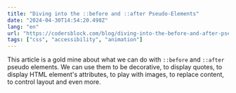 ```yaml
---
title: "Diving into the ::before and ::after Pseudo-Elements"
date: "2024-04-30T14:54:20.498Z"
lang: "en"
url: "https://codersblock.com/blog/diving-into-the-before-and-after-pseudo-elements/"
tags: ["css", "accessibility", "animation"]
---
```


This article is a gold mine about what we can do with `::before` and `::after` pseudo elements. We can use them to be decorative, to display quotes, to display HTML element's attributes, to play with images, to replace content, to control layout and even more.